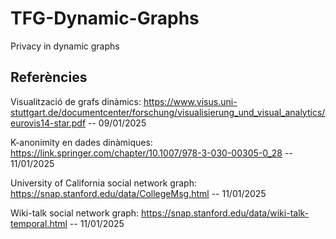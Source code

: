 # TFG-Dynamic-Graphs
Privacy in dynamic graphs 

## Referències
Visualització de grafs dinàmics: https://www.visus.uni-stuttgart.de/documentcenter/forschung/visualisierung_und_visual_analytics/eurovis14-star.pdf -- 09/01/2025

K-anonimity en dades dinàmiques: https://link.springer.com/chapter/10.1007/978-3-030-00305-0_28 -- 11/01/2025

University of California social network graph: https://snap.stanford.edu/data/CollegeMsg.html -- 11/01/2025

Wiki-talk social network graph: https://snap.stanford.edu/data/wiki-talk-temporal.html -- 11/01/2025